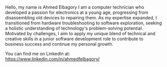 Hello, my name is Ahmed Elbagory I am a computer technician who developed a passion for electronics at a young age, progressing from disassembling old devices to repairing them. 
As my expertise expanded, I transitioned from hardware troubleshooting to software exploration, seeking a holistic understanding of technology's problem-solving potential.
Motivated by challenges, I aim to apply my unique blend of technical and creative skills in a junior software development role to contribute to business success and continue my personal growth.

You can find me on LinkedIn at: https://www.linkedin.com/in/ahmedfelbagory/

